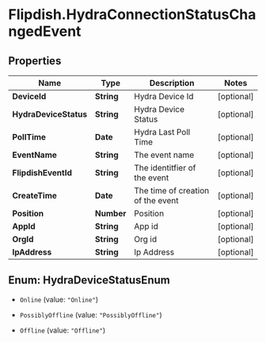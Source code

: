 # Flipdish.HydraConnectionStatusChangedEvent

## Properties

Name | Type | Description | Notes
------------ | ------------- | ------------- | -------------
**DeviceId** | **String** | Hydra Device Id | [optional] 
**HydraDeviceStatus** | **String** | Hydra Device Status | [optional] 
**PollTime** | **Date** | Hydra Last Poll Time | [optional] 
**EventName** | **String** | The event name | [optional] 
**FlipdishEventId** | **String** | The identitfier of the event | [optional] 
**CreateTime** | **Date** | The time of creation of the event | [optional] 
**Position** | **Number** | Position | [optional] 
**AppId** | **String** | App id | [optional] 
**OrgId** | **String** | Org id | [optional] 
**IpAddress** | **String** | Ip Address | [optional] 



## Enum: HydraDeviceStatusEnum


* `Online` (value: `"Online"`)

* `PossiblyOffline` (value: `"PossiblyOffline"`)

* `Offline` (value: `"Offline"`)




